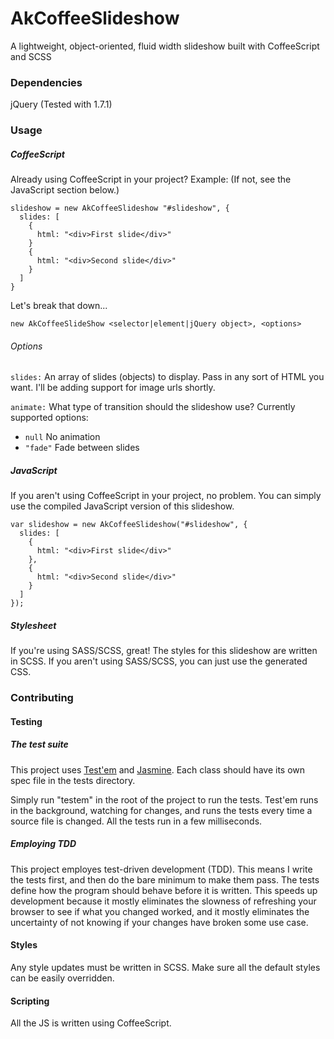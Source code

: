 AkCoffeeSlideshow
=================

A lightweight, object-oriented, fluid width slideshow built with CoffeeScript and SCSS


### Dependencies

jQuery (Tested with 1.7.1)


### Usage

##### CoffeeScript

Already using CoffeeScript in your project? Example: (If not, see the JavaScript section below.)

    slideshow = new AkCoffeeSlideshow "#slideshow", {
      slides: [
        {
          html: "<div>First slide</div>"
        }
        {
          html: "<div>Second slide</div>"
        }
      ]
    }
    
Let's break that down...

    new AkCoffeeSlideShow <selector|element|jQuery object>, <options>
    
###### Options

`slides:` An array of slides (objects) to display. Pass in any sort of HTML you want. I'll be adding support for image urls shortly.

`animate:` What type of transition should the slideshow use? Currently supported options:
* `null` No animation
* `"fade"` Fade between slides
    
##### JavaScript

If you aren't using CoffeeScript in your project, no problem. You can simply use the compiled JavaScript version of this slideshow.

    var slideshow = new AkCoffeeSlideshow("#slideshow", {
      slides: [
        {
          html: "<div>First slide</div>"
        },
        {
          html: "<div>Second slide</div>"
        }
      ]
    });
    
##### Stylesheet

If you're using SASS/SCSS, great! The styles for this slideshow are written in SCSS. If you aren't using SASS/SCSS, you can just use the generated CSS.


### Contributing

#### Testing

##### The test suite

This project uses [Test'em](https://github.com/airportyh/testem) and [Jasmine](https://github.com/pivotal/jasmine). Each class should have its own spec file in the tests directory.

Simply run "testem" in the root of the project to run the tests. Test'em runs in the background, watching for changes, and runs the tests every time a source file is changed. All the tests run in a few milliseconds.

##### Employing TDD

This project employes test-driven development (TDD). This means I write the tests first, and then do the bare minimum to make them pass. The tests define how the program should behave before it is written. This speeds up development because it mostly eliminates the slowness of refreshing your browser to see if what you changed worked, and it mostly eliminates the uncertainty of not knowing if your changes have broken some use case.

#### Styles

Any style updates must be written in SCSS. Make sure all the default styles can be easily overridden.

#### Scripting

All the JS is written using CoffeeScript.
